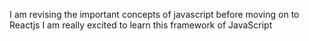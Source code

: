 I am revising the important concepts of javascript before moving on to Reactjs
I am really excited to learn this framework of JavaScript
